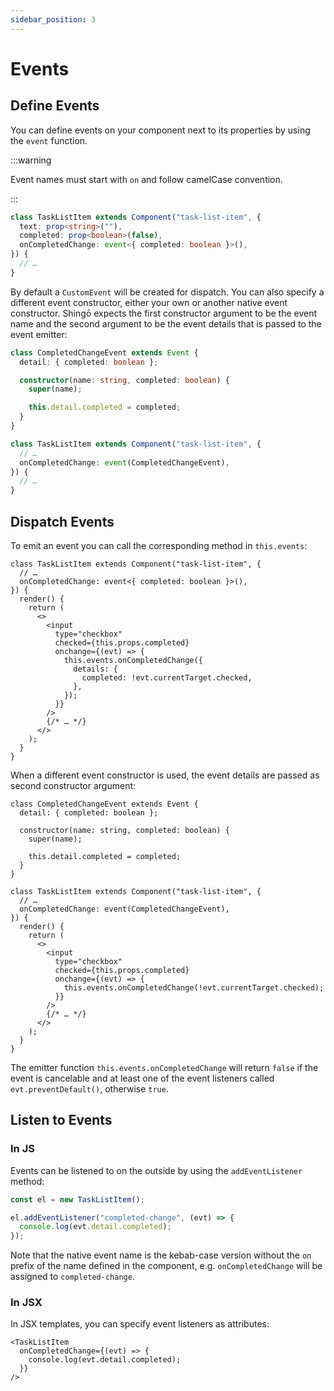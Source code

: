 ```yaml
---
sidebar_position: 3
---
```


# Events

## Define Events

You can define events on your component next to its properties by using the
`event` function.

:::warning

Event names must start with `on` and follow camelCase convention.

:::

```ts
class TaskListItem extends Component("task-list-item", {
  text: prop<string>(""),
  completed: prop<boolean>(false),
  onCompletedChange: event<{ completed: boolean }>(),
}) {
  // …
}
```

By default a `CustomEvent` will be created for dispatch. You can also specify a
different event constructor, either your own or another native event
constructor. Shingō expects the first constructor argument to be the event name
and the second argument to be the event details that is passed to the event
emitter:

```ts
class CompletedChangeEvent extends Event {
  detail: { completed: boolean };

  constructor(name: string, completed: boolean) {
    super(name);

    this.detail.completed = completed;
  }
}

class TaskListItem extends Component("task-list-item", {
  // …
  onCompletedChange: event(CompletedChangeEvent),
}) {
  // …
}
```

## Dispatch Events

To emit an event you can call the corresponding method in `this.events`:

```tsx
class TaskListItem extends Component("task-list-item", {
  // …
  onCompletedChange: event<{ completed: boolean }>(),
}) {
  render() {
    return (
      <>
        <input
          type="checkbox"
          checked={this.props.completed}
          onchange={(evt) => {
            this.events.onCompletedChange({
              details: {
                completed: !evt.currentTarget.checked,
              },
            });
          }}
        />
        {/* … */}
      </>
    );
  }
}
```

When a different event constructor is used, the event details are passed as
second constructor argument:

```tsx
class CompletedChangeEvent extends Event {
  detail: { completed: boolean };

  constructor(name: string, completed: boolean) {
    super(name);

    this.detail.completed = completed;
  }
}

class TaskListItem extends Component("task-list-item", {
  // …
  onCompletedChange: event(CompletedChangeEvent),
}) {
  render() {
    return (
      <>
        <input
          type="checkbox"
          checked={this.props.completed}
          onchange={(evt) => {
            this.events.onCompletedChange(!evt.currentTarget.checked);
          }}
        />
        {/* … */}
      </>
    );
  }
}
```

The emitter function `this.events.onCompletedChange` will return `false` if the
event is cancelable and at least one of the event listeners called
`evt.preventDefault()`, otherwise `true`.

## Listen to Events

### In JS

Events can be listened to on the outside by using the `addEventListener` method:

```ts
const el = new TaskListItem();

el.addEventListener("completed-change", (evt) => {
  console.log(evt.detail.completed);
});
```

Note that the native event name is the kebab-case version without the `on`
prefix of the name defined in the component, e.g. `onCompletedChange` will be
assigned to `completed-change`.

### In JSX

In JSX templates, you can specify event listeners as attributes:

```tsx
<TaskListItem
  onCompletedChange={(evt) => {
    console.log(evt.detail.completed);
  }}
/>
```
